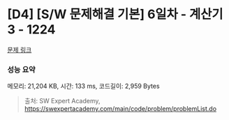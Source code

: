 # [D4] [S/W 문제해결 기본] 6일차 - 계산기3 - 1224 

[문제 링크](https://swexpertacademy.com/main/code/problem/problemDetail.do?contestProbId=AV14tDX6AFgCFAYD) 

### 성능 요약

메모리: 21,204 KB, 시간: 133 ms, 코드길이: 2,959 Bytes



> 출처: SW Expert Academy, https://swexpertacademy.com/main/code/problem/problemList.do